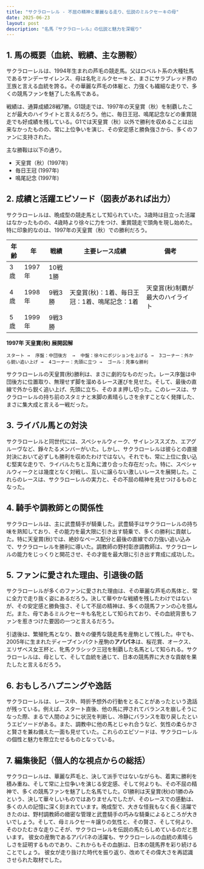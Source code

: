 ```yaml
---
title: "サクラローレル - 不屈の精神と華麗なる走り、伝説のミルクセーキの母"
date: 2025-06-23
layout: post
description: "名馬『サクラローレル』の伝説と魅力を深堀り"
---
```


## 1. 馬の概要（血統、戦績、主な勝鞍）

サクラローレルは、1994年生まれの芦毛の競走馬。父はロベルト系の大種牡馬であるサンデーサイレンス、母は名牝ミルクセーキと、まさにサラブレッド界の王族と言える血統を誇る。その華麗な芦毛の体躯と、力強くも繊細な走りで、多くの競馬ファンを魅了した名馬である。

戦績は、通算成績28戦7勝。G1競走では、1997年の天皇賞（秋）を制覇したことが最大のハイライトと言えるだろう。他に、毎日王冠、鳴尾記念などの重賞競走でも好成績を残している。G1では天皇賞（秋）以外で勝利を収めることは出来なかったものの、常に上位争いを演じ、その安定感と勝負強さから、多くのファンに支持された。

主な勝鞍は以下の通り。

* 天皇賞（秋）(1997年)
* 毎日王冠 (1997年)
* 鳴尾記念 (1997年)


## 2. 成績と活躍エピソード（図表があれば出力）

サクラローレルは、晩成型の競走馬として知られていた。3歳時は目立った活躍はなかったものの、4歳時より徐々に力をつけ、重賞競走で頭角を現し始めた。特に印象的なのは、1997年の天皇賞（秋）での勝利だろう。

| 年齢 | 年 | 戦績 | 主要レース成績 | 備考 |
|---|---|---|---|---|
| 3歳 | 1997年 | 10戦1勝 |  |  |
| 4歳 | 1998年 | 9戦3勝 | 天皇賞(秋)：1着、毎日王冠：1着、鳴尾記念：1着 | 天皇賞(秋)制覇が最大のハイライト |
| 5歳 | 1999年 | 9戦3勝 |  |  |


**1997年 天皇賞(秋) 展開図解**

```
スタート →  序盤：中団後方  →  中盤：徐々にポジションを上げる →  3コーナー：外から鋭い追い上げ →  4コーナー：先頭に立つ →  ゴール：見事な勝利
```

サクラローレルの天皇賞(秋)勝利は、まさに劇的なものだった。レース序盤は中団後方に位置取り、無理せず脚を溜めるレース運びを見せた。そして、最後の直線で外から鋭く追い上げ、先頭に立ち、そのまま押し切った。このレースは、サクラローレルの持ち前のスタミナと末脚の素晴らしさを余すことなく発揮した、まさに集大成と言える一戦だった。


## 3. ライバル馬との対決

サクラローレルと同世代には、スペシャルウィーク、サイレンススズカ、エアグルーヴなど、錚々たるメンバーがいた。しかし、サクラローレルは彼らとの直接対決において必ずしも勝利を収めたわけではない。それでも、常に上位に食い込む堅実な走りで、ライバルたちと互角に渡り合った存在だった。特に、スペシャルウィークとは幾度となく対戦し、互いに譲らない激しいレースを展開した。これらのレースは、サクラローレルの実力と、その不屈の精神を見せつけるものとなった。


## 4. 騎手や調教師との関係性

サクラローレルは、主に武豊騎手が騎乗した。武豊騎手はサクラローレルの持ち味を熟知しており、その能力を最大限に引き出す騎乗で、多くの勝利に貢献した。特に天皇賞(秋)では、絶妙なペース配分と最後の直線での力強い追い込みで、サクラローレルを勝利に導いた。調教師の野村彰彦調教師は、サクラローレルの能力をじっくりと開花させ、その才能を最大限に引き出す育成に成功した。


## 5. ファンに愛された理由、引退後の話

サクラローレルが多くのファンに愛された理由は、その華麗な芦毛の馬体と、常に全力で走り抜く姿にあるだろう。決して華やかな戦績を残したわけではないが、その安定感と勝負強さ、そして不屈の精神は、多くの競馬ファンの心を掴んだ。また、母であるミルクセーキも名牝として知られており、その血統背景もファンを惹きつけた要因の一つと言えるだろう。

引退後は、繁殖牝馬となり、数々の優秀な競走馬を産駒として残した。中でも、2005年に生まれたディープインパクト産駒の**アパパネ**は、桜花賞、オークス、エリザベス女王杯と、牝馬クラシック三冠を制覇した名馬として知られる。サクラローレルは、母として、そして血統を通じて、日本の競馬界に大きな貢献を果たしたと言えるだろう。


## 6. おもしろハプニングや逸話

サクラローレルは、レース中、時折予想外の行動をとることがあったという逸話が残っている。例えば、スタート直後、他の馬に押されてバランスを崩しそうになった際、まるで人間のように状況を判断し、冷静にバランスを取り戻したというエピソードがある。また、調教中に他の馬とじゃれ合うなど、気性の柔らかさと賢さを兼ね備えた一面も見せていた。これらのエピソードは、サクラローレルの個性と魅力を際立たせるものとなっている。


## 7. 編集後記（個人的な視点からの総括）

サクラローレルは、華麗な芦毛と、決して派手ではないながらも、着実に勝利を積み重ね、そして常に上位争いを演じる安定感、そして何よりも、その不屈の精神で、多くの競馬ファンを魅了した名馬でした。G1勝利は天皇賞(秋)の1勝のみという、決して華々しいものではありませんでしたが、そのレースでの感動は、多くの人の記憶に深く刻まれています。晩成型で、大きな怪我もなく長く活躍できたのは、野村調教師の緻密な管理と武豊騎手の巧みな騎乗によるところが大きいでしょう。そして、母ミルクセーキ譲りの気性と、その賢さ、そして何より、そのひたむきな走りこそが、サクラローレルを伝説の馬たらしめているのだと思います。  彼女の産駒であるアパパネの活躍も、サクラローレルの血統の素晴らしさを証明するものであり、これからもその血脈は、日本の競馬界を彩り続けることでしょう。  彼女が走り抜けた時代を振り返り、改めてその偉大さを再認識させられた取材でした。
